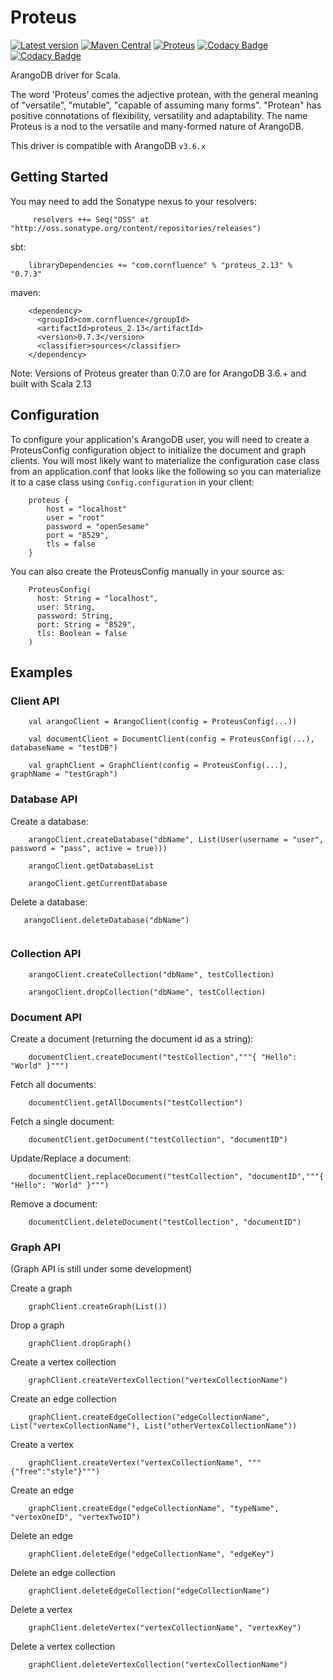 # Proteus

[![Latest version](https://index.scala-lang.org/charlesahunt/proteus/proteus/latest.svg)](https://index.scala-lang.org/cornfluence/proteus)
[![Maven Central](https://maven-badges.herokuapp.com/maven-central/com.charlesahunt/proteus_2.13/badge.svg)](https://maven-badges.herokuapp.com/maven-central/com.charlesahunt/proteus_2.13)
[![Proteus](https://circleci.com/gh/CharlesAHunt/proteus.svg?style=svg)](https://circleci.com/gh/CharlesAHunt/proteus)
[![Codacy Badge](https://api.codacy.com/project/badge/Grade/be829fed3c134f8cbf14c60290651d63)](https://www.codacy.com/app/matthicks/proteus?utm_source=github.com&amp;utm_medium=referral&amp;utm_content=charlesahunt/proteus&amp;utm_campaign=Badge_Grade)
[![Codacy Badge](https://api.codacy.com/project/badge/Coverage/be829fed3c134f8cbf14c60290651d63)](https://www.codacy.com/app/matthicks/proteus?utm_source=github.com&utm_medium=referral&utm_content=cornfluence/proteus&utm_campaign=Badge_Coverage)

ArangoDB driver for Scala.

The word 'Proteus' comes the adjective protean, with the general meaning of "versatile", "mutable", "capable of assuming many forms". "Protean" has positive connotations of flexibility, versatility and adaptability. 
The name Proteus is a nod to the versatile and many-formed nature of ArangoDB.

This driver is compatible with ArangoDB `v3.6.x`

## Getting Started

You may need to add the Sonatype nexus to your resolvers:
``` 
     resolvers ++= Seq("OSS" at "http://oss.sonatype.org/content/repositories/releases")
```

sbt:
```
    libraryDependencies += "com.cornfluence" % "proteus_2.13" % "0.7.3"
```

maven:
```
    <dependency>
      <groupId>com.cornfluence</groupId>
      <artifactId>proteus_2.13</artifactId>
      <version>0.7.3</version>
      <classifier>sources</classifier>
    </dependency>
```

Note: Versions of Proteus greater than 0.7.0 are for ArangoDB 3.6.+ and built with Scala 2.13


## Configuration

To configure your application's ArangoDB user, you will need to create a ProteusConfig configuration object to initialize
  the document and graph clients.  You will most likely want to materialize the configuration case class from an application.conf
  that looks like the following so you can materialize it to a case class using `Config.configuration` in your client:
```
    proteus {
        host = "localhost"
        user = "root"
        password = "openSesame"
        port = "8529",
        tls = false
    }
```

You can also create the ProteusConfig manually in your source as:

```
    ProteusConfig(
      host: String = "localhost",
      user: String,
      password: String,
      port: String = "8529",
      tls: Boolean = false
    )
```

## Examples

### Client API
```
    val arangoClient = ArangoClient(config = ProteusConfig(...))

    val documentClient = DocumentClient(config = ProteusConfig(...), databaseName = "testDB")
            
    val graphClient = GraphClient(config = ProteusConfig(...), graphName = "testGraph")

```
### Database API

Create a database:
```
    arangoClient.createDatabase("dbName", List(User(username = "user", password = "pass", active = true)))
    
    arangoClient.getDatabaseList
    
    arangoClient.getCurrentDatabase
```           
Delete a database:
 ```           
    arangoClient.deleteDatabase("dbName")
            
```            
### Collection API
```
    arangoClient.createCollection("dbName", testCollection)
    
    arangoClient.dropCollection("dbName", testCollection)

```            
### Document API
                        
Create a document (returning the document id as a string):
```
    documentClient.createDocument("testCollection","""{ "Hello": "World" }""")
```           
Fetch all documents:
```
    documentClient.getAllDocuments("testCollection")
```         
Fetch a single document:
```
    documentClient.getDocument("testCollection", "documentID")
```
Update/Replace a document:
```            
    documentClient.replaceDocument("testCollection", "documentID","""{ "Hello": "World" }""")
```            
Remove a document:
```
    documentClient.deleteDocument("testCollection", "documentID")
```            
### Graph API

 (Graph API is still under some development)
 
Create a graph
```
    graphClient.createGraph(List())
``` 
Drop a graph
```
    graphClient.dropGraph()
``` 
Create a vertex collection
```
    graphClient.createVertexCollection("vertexCollectionName")
```
Create an edge collection
```
    graphClient.createEdgeCollection("edgeCollectionName", List("vertexCollectionName"), List("otherVertexCollectionName"))
```
Create a vertex
```
    graphClient.createVertex("vertexCollectionName", """{"free":"style"}""")
```
Create an edge
```
    graphClient.createEdge("edgeCollectionName", "typeName", "vertexOneID", "vertexTwoID")
```            
Delete an edge
```
    graphClient.deleteEdge("edgeCollectionName", "edgeKey")
```
Delete an edge collection
```
    graphClient.deleteEdgeCollection("edgeCollectionName")
```
Delete a vertex
```
    graphClient.deleteVertex("vertexCollectionName", "vertexKey")
```
Delete a vertex collection
```
    graphClient.deleteVertexCollection("vertexCollectionName")
```
